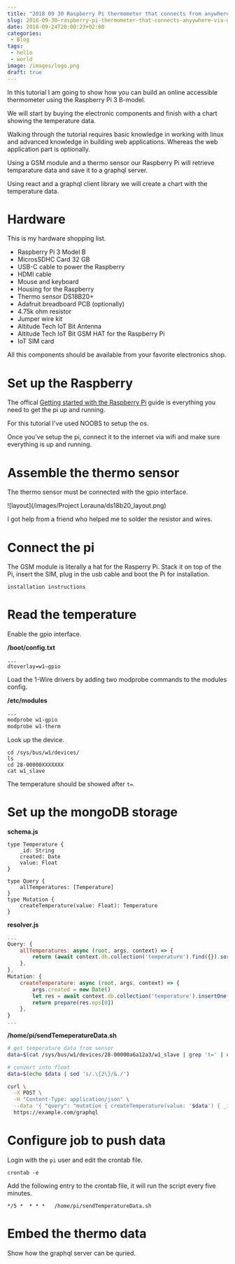 ```yaml
---
title: "2018 09 30 Raspberry Pi thermometer that connects from anywhere via GSM"
slug: 2018-09-30-raspberry-pi-thermometer-that-connects-anyywhere-via-gsm
date: 2018-09-24T20:00:23+02:00
categories:
 - Blog
tags:
 - hello
 - world
image: /images/logo.png
draft: true
---
```


In this tutorial I am going to show how you can build an online accessible thermometer using the Raspberry Pi 3 B-model.

We will start by buying the electronic components and finish with a chart showing the temperature data.

Walking through the tutorial requires basic knowledge in working with linux and advanced knowledge in building web applications. Whereas the web application part is optionally.

Using a GSM module and a thermo sensor our Raspberry Pi will retrieve temparature data and save it to a graphql server.

Using react and a graphql client library we will create a chart with the temperature data.

# Hardware

This is my hardware shopping list.

* Raspberry Pi 3 Model B
* MicrosSDHC Card 32 GB
* USB-C cable to power the Raspberry
* HDMI cable
* Mouse and keyboard
* Housing for the Raspberry
* Thermo sensor DS18B20+
* Adafruit breadboard PCB (optionally)
* 4.75k ohm resistor
* Jumper wire kit
* Altitude Tech IoT Bit Antenna
* Altitude Tech IoT Bit GSM HAT for the Raspberry Pi
* IoT SIM card

All this components should be available from your favorite electronics shop.

# Set up the Raspberry

The offical [Getting started with the Raspberry Pi](https://projects.raspberrypi.org/en/projects/raspberry-pi-getting-started) guide is everything you need to get the pi up and running.

For this tutorial I've used NOOBS to setup the os.

Once you've setup the pi, connect it to the internet via wifi and make sure everything is up and running.

# Assemble the thermo sensor

The thermo sensor must be connected with the gpio interface.

![layout](/images/Project Lorauna/ds18b20_layout.png)

I got help from a friend who helped me to solder the resistor and wires.

# Connect the pi

The GSM module is literally a hat for the Rasperry Pi. Stack it on top of the Pi, insert the SIM, plug in the usb cable and boot the Pi for installation.

```
installation instructions
```

# Read the temperature

Enable the gpio interface.

**/boot/config.txt**

```
...
dtoverlay=w1–gpio
```

Load the 1-Wire drivers by adding two modprobe commands to the modules config.

**/etc/modules**

```sh
...
modprobe w1-gpio
modprobe w1-therm
```

Look up the device.

```
cd /sys/bus/w1/devices/
ls
cd 28-00000XXXXXXX
cat w1_slave
```

The temperature should be showed after `t=`.

# Set up the mongoDB storage



**schema.js**

```gql
type Temperature {
    _id: String
    created: Date
    value: Float
}

type Query {
    allTemperatures: [Temperature]
}
type Mutation {
    createTemperature(value: Float): Temperature
}
```

**resolver.js**

```js
...
Query: {
    allTemperatures: async (root, args, context) => {
        return (await context.db.collection('temperature').find({}).sort({created: -1}).toArray()).map(prepare)
    },
},
Mutation: {
    createTemperature: async (root, args, context) => {
        args.created = new Date()
        let res = await context.db.collection('temperature').insertOne(args)
        return prepare(res.ops[0])
    },
}
...
```

**/home/pi/sendTemeperatureData.sh**

```sh
# get temperature data from sensor
data=$(cat /sys/bus/w1/devices/28-00000a6a12a3/w1_slave | grep 't=' | cut -d "=" -f 2)

# convert into float
data=$(echo $data | sed 's/.\{2\}/&./')

curl \
  -X POST \
  -H "Content-Type: application/json" \
  --data '{ "query": "mutation { createTemperature(value: '$data') { _id, created } }" }' \
  https://example.com/graphql
```

# Configure job to push data

Login with the `pi` user and edit the crontab file.

`crontab -e`

Add the following entry to the crontab file, it will run the script every five minutes.

`*/5 *  * * *   /home/pi/sendTemperatureData.sh`

# Embed the thermo data

Show how the graphql server can be quried.